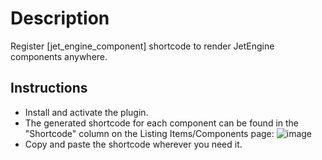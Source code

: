 # Description
Register [jet_engine_component] shortcode to render JetEngine components anywhere.

## Instructions
- Install and activate the plugin.
- The generated shortcode for each component can be found in the "Shortcode" column on the Listing Items/Components page:
![image](https://i.imgur.com/ilafKuu.png)
- Copy and paste the shortcode wherever you need it.
